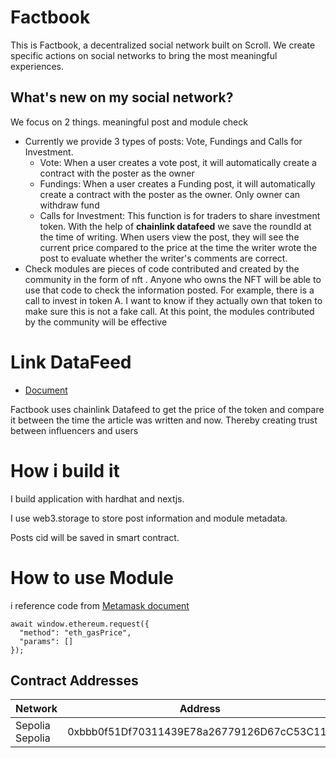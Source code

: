 # Factbook
This is Factbook, a decentralized social network built on Scroll. We create specific actions on social networks to bring the most meaningful experiences.

## What's new on my social network?
We focus on 2 things. meaningful post and module check

- Currently we provide 3 types of posts: Vote, Fundings and Calls for Investment.
  - Vote: When a user creates a vote post, it will automatically create a contract with the poster as the owner
  - Fundings: When a user creates a Funding post, it will automatically create a contract with the poster as the owner. Only owner can withdraw fund
  - Calls for Investment: This function is for traders to share investment token. With the help of **chainlink datafeed** we save the roundId at the time of writing. When users view the post, they will see the current price compared to the price at the time the writer wrote the post to evaluate whether the writer's comments are correct.
- Check modules are pieces of code contributed and created by the community in the form of nft . Anyone who owns the NFT will be able to use that code to check the information posted. For example, there is a call to invest in token A. I want to know if they actually own that token to make sure this is not a fake call. At this point, the modules contributed by the community will be effective

# Link DataFeed
- [Document](https://docs.chain.link/data-feeds/price-feeds/addresses?network=scroll&page=1)

Factbook uses chainlink Datafeed to get the price of the token and compare it between the time the article was written and now. Thereby creating trust between influencers and users

# How i build it
I build application with hardhat and nextjs.

I use web3.storage to store post information and module metadata.

Posts cid will be saved in smart contract.

# How to use Module
i reference code from [Metamask document](https://docs.metamask.io/wallet/reference/eth_gasprice/)
```
await window.ethereum.request({
  "method": "eth_gasPrice",
  "params": []
});
```

## Contract Addresses
| Network | Address | Link |
|---|---|---|
| Sepolia Sepolia | 0xbbb0f51Df70311439E78a26779126D67cC53C11d | https://sepolia.scrollscan.dev/address/0xbbb0f51df70311439e78a26779126d67cc53c11d |
